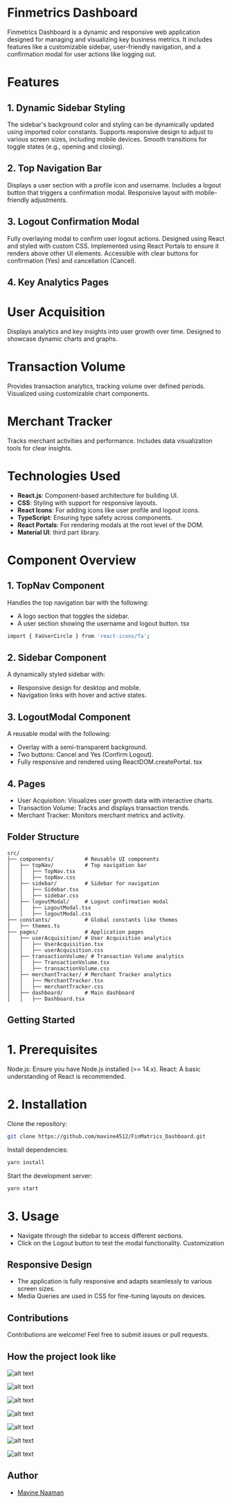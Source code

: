 
# Finmetrics Dashboard

Finmetrics Dashboard is a dynamic and responsive web application designed for managing and visualizing key business metrics. It includes features like a customizable sidebar, user-friendly navigation, and a confirmation modal for user actions like logging out.

# Features
## 1. Dynamic Sidebar Styling
The sidebar's background color and styling can be dynamically updated using imported color constants.
Supports responsive design to adjust to various screen sizes, including mobile devices.
Smooth transitions for toggle states (e.g., opening and closing).
## 2. Top Navigation Bar
Displays a user section with a profile icon and username.
Includes a logout button that triggers a confirmation modal.
Responsive layout with mobile-friendly adjustments.
## 3. Logout Confirmation Modal
Fully overlaying modal to confirm user logout actions.
Designed using React and styled with custom CSS.
Implemented using React Portals to ensure it renders above other UI elements.
Accessible with clear buttons for confirmation (Yes) and cancellation (Cancel).

## 4. Key Analytics Pages
# User Acquisition
Displays analytics and key insights into user growth over time.
Designed to showcase dynamic charts and graphs.

# Transaction Volume

Provides transaction analytics, tracking volume over defined periods.
Visualized using customizable chart components.

# Merchant Tracker
Tracks merchant activities and performance.
Includes data visualization tools for clear insights.

# Technologies Used
- **React.js**: Component-based architecture for building UI.
- **CSS**: Styling with support for responsive layouts.
- **React Icons**: For adding icons like user profile and logout icons.
- **TypeScript**: Ensuring type safety across components.
- **React Portals**: For rendering modals at the root level of the DOM.
- **Material UI**: third part library.

# Component Overview
## 1. TopNav Component
Handles the top navigation bar with the following:

* A logo section that toggles the sidebar.
* A user section showing the username and logout button.
tsx

 ```bash 
 import { FaUserCircle } from 'react-icons/fa';
 ```

## 2. Sidebar Component
A dynamically styled sidebar with:

* Responsive design for desktop and mobile.
* Navigation links with hover and active states.
## 3. LogoutModal Component
A reusable modal with the following:

* Overlay with a semi-transparent background.
* Two buttons: Cancel and Yes (Confirm Logout).
* Fully responsive and rendered using ReactDOM.createPortal.
tsx

## 4. Pages
* User Acquisition: Visualizes user growth data with interactive charts.
* Transaction Volume: Tracks and displays transaction trends.
* Merchant Tracker: Monitors merchant metrics and activity.

## Folder Structure

```plaintext
src/
├── components/          # Reusable UI components
│   ├── topNav/          # Top navigation bar
│   │   ├── TopNav.tsx
│   │   ├── topNav.css
│   ├── sidebar/         # Sidebar for navigation
│   │   ├── Sidebar.tsx
│   │   ├── sidebar.css
│   ├── logoutModal/     # Logout confirmation modal
│   │   ├── LogoutModal.tsx
│   │   ├── logoutModal.css
├── constants/           # Global constants like themes
│   ├── themes.ts
├── pages/               # Application pages
│   ├── userAcquisition/ # User Acquisition analytics
│   │   ├── UserAcquisition.tsx
│   │   ├── userAcquisition.css
│   ├── transactionVolume/ # Transaction Volume analytics
│   │   ├── TransactionVolume.tsx
│   │   ├── transactionVolume.css
│   ├── merchantTracker/ # Merchant Tracker analytics
│   │   ├── MerchantTracker.tsx
│   │   ├── merchantTracker.css
│   ├── dashboard/       # Main dashboard
│   │   ├── Dashboard.tsx
```
## Getting Started
# 1. Prerequisites
Node.js: Ensure you have Node.js installed (>= 14.x).
React: A basic understanding of React is recommended.
# 2. Installation
Clone the repository:

```bash
git clone https://github.com/mavine4512/FinMatrics_Dashboard.git
```

Install dependencies:

```bash
yarn install
```

Start the development server:

```bash
yarn start
``` 
# 3. Usage
* Navigate through the sidebar to access different sections.
* Click on the Logout button to test the modal functionality.
Customization

## Responsive Design
* The application is fully responsive and adapts seamlessly to various screen sizes.
* Media Queries are used in CSS for fine-tuning layouts on devices.

## Contributions
Contributions are welcome! Feel free to submit issues or pull requests.

## How the project look like
 ![alt text](https://github.com/mavine4512/FinMatrics_Dashboard/blob/main/src/assets/dashboard.png?raw=true)
  
![alt text](https://github.com/mavine4512/FinMatrics_Dashboard/blob/main/src/assets/dashboardOnMobile.png?raw=true)

![alt text](https://github.com/mavine4512/FinMatrics_Dashboard/blob/main/src/assets/menuItems.png?raw=true)

![alt text](https://github.com/mavine4512/FinMatrics_Dashboard/blob/main/src/assets/merchantTracker.png?raw=true)

![alt text](https://github.com/mavine4512/FinMatrics_Dashboard/blob/main/src/assets/transactionVolume.png?raw=true)

![alt text](https://github.com/mavine4512/FinMatrics_Dashboard/blob/main/src/assets/userAcqusitions.png?raw=true)

![alt text](https://github.com/mavine4512/FinMatrics_Dashboard/blob/main/src/assets/userAcqui.png?raw=true)

## Author

- [Mavine Naaman](https://github.com/mavine4512)